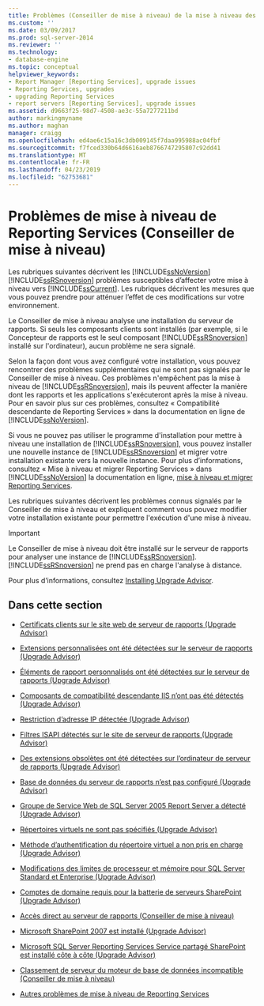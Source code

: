 ```yaml
---
title: Problèmes (Conseiller de mise à niveau) de la mise à niveau des Services de création de rapports | Microsoft Docs
ms.custom: ''
ms.date: 03/09/2017
ms.prod: sql-server-2014
ms.reviewer: ''
ms.technology:
- database-engine
ms.topic: conceptual
helpviewer_keywords:
- Report Manager [Reporting Services], upgrade issues
- Reporting Services, upgrades
- upgrading Reporting Services
- report servers [Reporting Services], upgrade issues
ms.assetid: d9663f25-98d7-4508-ae3c-55a7277211bd
author: markingmyname
ms.author: maghan
manager: craigg
ms.openlocfilehash: ed4ae6c15a16c3db009145f7daa995988ac04fbf
ms.sourcegitcommit: f7fced330b64d6616aeb8766747295807c92dd41
ms.translationtype: MT
ms.contentlocale: fr-FR
ms.lasthandoff: 04/23/2019
ms.locfileid: "62753681"
---
```

# <a name="reporting-services-upgrade-issues-upgrade-advisor"></a>Problèmes de mise à niveau de Reporting Services (Conseiller de mise à niveau)
  Les rubriques suivantes décrivent les [!INCLUDE[ssNoVersion](../../includes/ssnoversion-md.md)] [!INCLUDE[ssRSnoversion](../../includes/ssrsnoversion-md.md)] problèmes susceptibles d’affecter votre mise à niveau vers [!INCLUDE[ssCurrent](../../includes/sscurrent-md.md)]. Les rubriques décrivent les mesures que vous pouvez prendre pour atténuer l’effet de ces modifications sur votre environnement.  
  
 Le Conseiller de mise à niveau analyse une installation du serveur de rapports. Si seuls les composants clients sont installés (par exemple, si le Concepteur de rapports est le seul composant [!INCLUDE[ssRSnoversion](../../includes/ssrsnoversion-md.md)] installé sur l'ordinateur), aucun problème ne sera signalé.  
  
 Selon la façon dont vous avez configuré votre installation, vous pouvez rencontrer des problèmes supplémentaires qui ne sont pas signalés par le Conseiller de mise à niveau. Ces problèmes n'empêchent pas la mise à niveau de [!INCLUDE[ssRSnoversion](../../includes/ssrsnoversion-md.md)], mais ils peuvent affecter la manière dont les rapports et les applications s'exécuteront après la mise à niveau. Pour en savoir plus sur ces problèmes, consultez « Compatibilité descendante de Reporting Services » dans la documentation en ligne de [!INCLUDE[ssNoVersion](../../includes/ssnoversion-md.md)].  
  
 Si vous ne pouvez pas utiliser le programme d'installation pour mettre à niveau une installation de [!INCLUDE[ssRSnoversion](../../includes/ssrsnoversion-md.md)], vous pouvez installer une nouvelle instance de [!INCLUDE[ssRSnoversion](../../includes/ssrsnoversion-md.md)] et migrer votre installation existante vers la nouvelle instance. Pour plus d’informations, consultez « Mise à niveau et migrer Reporting Services » dans [!INCLUDE[ssNoVersion](../../includes/ssnoversion-md.md)] la documentation en ligne, [mise à niveau et migrer Reporting Services](../../reporting-services/install-windows/upgrade-and-migrate-reporting-services.md).  
  
 Les rubriques suivantes décrivent les problèmes connus signalés par le Conseiller de mise à niveau et expliquent comment vous pouvez modifier votre installation existante pour permettre l'exécution d'une mise à niveau.  
  
> [!IMPORTANT]  
>  Le Conseiller de mise à niveau doit être installé sur le serveur de rapports pour analyser une instance de [!INCLUDE[ssRSnoversion](../../includes/ssrsnoversion-md.md)]. [!INCLUDE[ssRSnoversion](../../includes/ssrsnoversion-md.md)] ne prend pas en charge l'analyse à distance.  
>   
>  Pour plus d’informations, consultez [Installing Upgrade Advisor](../../../2014/sql-server/install/installing-upgrade-advisor.md).  
  
## <a name="in-this-section"></a>Dans cette section  
  
-   [Certificats clients sur le site web de serveur de rapports &#40;Upgrade Advisor&#41;](../../../2014/sql-server/install/client-certificates-on-the-report-server-web-site-upgrade-advisor.md)  
  
-   [Extensions personnalisées ont été détectées sur le serveur de rapports &#40;Upgrade Advisor&#41;](../../../2014/sql-server/install/custom-extensions-were-detected-on-the-report-server-upgrade-advisor.md)  
  
-   [Éléments de rapport personnalisés ont été détectées sur le serveur de rapports &#40;Upgrade Advisor&#41;](../../../2014/sql-server/install/custom-report-items-were-detected-on-the-report-server-upgrade-advisor.md)  
  
-   [Composants de compatibilité descendante IIS n’ont pas été détectés &#40;Upgrade Advisor&#41;](../../../2014/sql-server/install/iis-backward-compatibility-components-were-not-detected-upgrade-advisor.md)  
  
-   [Restriction d’adresse IP détectée &#40;Upgrade Advisor&#41;](../../../2014/sql-server/install/ip-address-restriction-detected-upgrade-advisor.md)  
  
-   [Filtres ISAPI détectés sur le site de serveur de rapports &#40;Upgrade Advisor&#41;](../../../2014/sql-server/install/isapi-filters-detected-on-the-report-server-site-upgrade-advisor.md)  
  
-   [Des extensions obsolètes ont été détectées sur l’ordinateur de serveur de rapports &#40;Upgrade Advisor&#41;](../../../2014/sql-server/install/obsolete-extensions-were-detected-on-the-report-server-computer-upgrade-advisor.md)  
  
-   [Base de données du serveur de rapports n’est pas configuré &#40;Upgrade Advisor&#41;](../../../2014/sql-server/install/report-server-database-is-not-configured-upgrade-advisor.md)  
  
-   [Groupe de Service Web de SQL Server 2005 Report Server a détecté &#40;Upgrade Advisor&#41;](../../../2014/sql-server/install/sql-server-2005-report-server-web-service-group-detected-upgrade-advisor.md)  
  
-   [Répertoires virtuels ne sont pas spécifiés &#40;Upgrade Advisor&#41;](../../../2014/sql-server/install/virtual-directories-are-unspecified-upgrade-advisor.md)  
  
-   [Méthode d’authentification du répertoire virtuel a non pris en charge &#40;Upgrade Advisor&#41;](../../../2014/sql-server/install/virtual-directory-has-unsupported-authentication-method-upgrade-advisor.md)  
  
-   [Modifications des limites de processeur et mémoire pour SQL Server Standard et Enterprise &#40;Upgrade Advisor&#41;](../../../2014/sql-server/install/cpu-memory-limits-changes-sql-server-standard-enterprise-upgrade-advisor.md)  
  
-   [Comptes de domaine requis pour la batterie de serveurs SharePoint &#40;Upgrade Advisor&#41;](../../../2014/sql-server/install/domain-accounts-required-for-sharepoint-farm-upgrade-advisor.md)  
  
-   [Accès direct au serveur de rapports &#40;Conseiller de mise à niveau&#41;](../../../2014/sql-server/install/direct-browsing-to-report-server-upgrade-advisor.md)  
  
-   [Microsoft SharePoint 2007 est installé &#40;Upgrade Advisor&#41;](../../../2014/sql-server/install/microsoft-sharepoint-2007-is-installed-upgrade-advisor.md)  
  
-   [Microsoft SQL Server Reporting Services Service partagé SharePoint est installé côte à côte &#40;Upgrade Advisor&#41;](../../../2014/sql-server/install/sql-server-reporting-services-sharepoint-shared-service-side-by-side-upgrade-advisor.md)  
  
-   [Classement de serveur du moteur de base de données incompatible &#40;Conseiller de mise à niveau&#41;](../../../2014/sql-server/install/incompatible-database-engine-server-collation-upgrade-advisor.md)  
  
-   [Autres problèmes de mise à niveau de Reporting Services](../../../2014/sql-server/install/other-reporting-services-upgrade-issues.md)  
  
  

